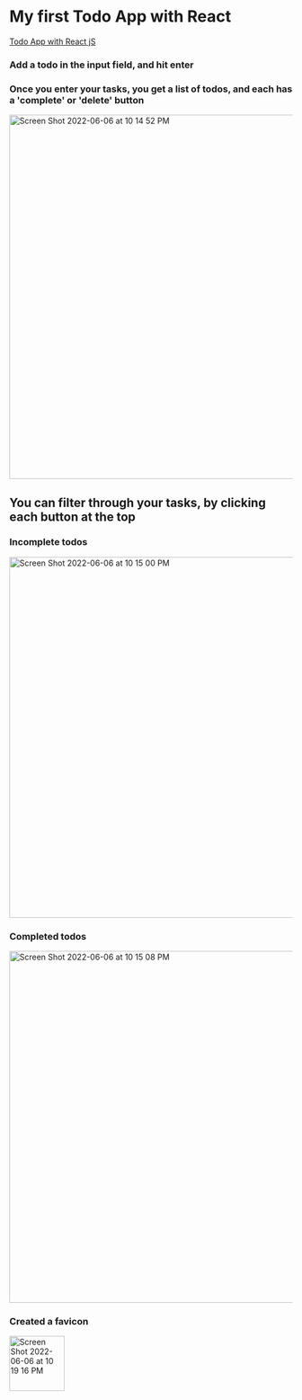 # My first Todo App with React


[Todo App with React jS](https://oswhyte-todoapp-react.netlify.app/)

### Add a todo in the input field, and hit enter
### Once you enter your tasks, you get a list of todos, and each has a 'complete' or 'delete' button

<img width="648" alt="Screen Shot 2022-06-06 at 10 14 52 PM" src="https://user-images.githubusercontent.com/92553207/172281461-3fa0f2a0-d361-4f31-9148-e72dd153308d.png">


## You can filter through your tasks, by clicking each button at the top

### Incomplete todos

<img width="642" alt="Screen Shot 2022-06-06 at 10 15 00 PM" src="https://user-images.githubusercontent.com/92553207/172281497-a799d460-5937-4f01-9a84-ed4897db8f38.png">


### Completed todos

<img width="626" alt="Screen Shot 2022-06-06 at 10 15 08 PM" src="https://user-images.githubusercontent.com/92553207/172281523-79d835c7-c5d6-4c48-a157-fa355f9cfa0b.png">

### Created a favicon

<img width="98" alt="Screen Shot 2022-06-06 at 10 19 16 PM" src="https://user-images.githubusercontent.com/92553207/172281769-4b4df716-e9ff-4d5d-9a88-f1c88cc6e2f6.png">


